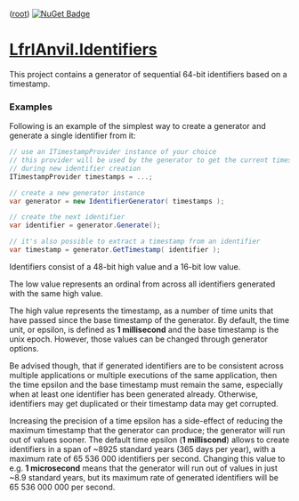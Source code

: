 ﻿([root](https://github.com/CalionVarduk/LfrlAnvil/blob/main/readme.md))
[![NuGet Badge](https://buildstats.info/nuget/LfrlAnvil.Identifiers)](https://www.nuget.org/packages/LfrlAnvil.Identifiers/)

# [LfrlAnvil.Identifiers](https://github.com/CalionVarduk/LfrlAnvil/tree/main/src/LfrlAnvil.Identifiers)

This project contains a generator of sequential 64-bit identifiers based on a timestamp.

### Examples

Following is an example of the simplest way to create a generator and generate a single identifier from it:
```csharp
// use an ITimestampProvider instance of your choice
// this provider will be used by the generator to get the current timestamp
// during new identifier creation
ITimestampProvider timestamps = ...;

// create a new generator instance
var generator = new IdentifierGenerator( timestamps );

// create the next identifier
var identifier = generator.Generate();

// it's also possible to extract a timestamp from an identifier
var timestamp = generator.GetTimestamp( identifier );
```

Identifiers consist of a 48-bit high value and a 16-bit low value.

The low value represents an ordinal from across all identifiers generated with the same high value.

The high value represents the timestamp, as a number of time units that have passed since the base timestamp of the generator.
By default, the time unit, or epsilon, is defined as **1 millisecond** and the base timestamp is the unix epoch.
However, those values can be changed through generator options.

Be advised though, that if generated identifiers are to be consistent across multiple applications
or multiple executions of the same application, then the time epsilon and the base timestamp must remain the same,
especially when at least one identifier has been generated already.
Otherwise, identifiers may get duplicated or their timestamp data may get corrupted.

Increasing the precision of a time epsilon has a side-effect of reducing the maximum timestamp that the generator can produce; the generator will run out of values sooner.
The default time epsilon (**1 milliscond**) allows to create identifiers in a span of ~8925 standard years (365 days per year),
with a maximum rate of 65 536 000 identifiers per second.
Changing this value to e.g. **1 microsecond** means that the generator will run out of values in just ~8.9 standard years,
but its maximum rate of generated identifiers will be 65 536 000 000 per second.
